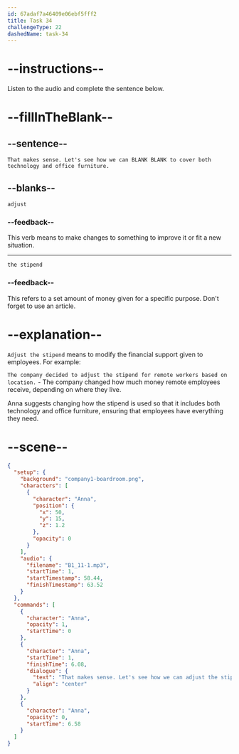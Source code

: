 ```yaml
---
id: 67adaf7a46409e06ebf5fff2
title: Task 34
challengeType: 22
dashedName: task-34
---
```


<!-- (Audio) Anna: That makes sense. Let's see how we can adjust the stipend to cover both technology and office furniture. -->

# --instructions--

Listen to the audio and complete the sentence below.

# --fillInTheBlank--

## --sentence--

`That makes sense. Let's see how we can BLANK BLANK to cover both technology and office furniture.`

## --blanks--

`adjust`

### --feedback--

This verb means to make changes to something to improve it or fit a new situation.

---

`the stipend`

### --feedback--

This refers to a set amount of money given for a specific purpose. Don't forget to use an article.

# --explanation--

`Adjust the stipend` means to modify the financial support given to employees. For example:

`The company decided to adjust the stipend for remote workers based on location.` - The company changed how much money remote employees receive, depending on where they live.

Anna suggests changing how the stipend is used so that it includes both technology and office furniture, ensuring that employees have everything they need.

# --scene--

```json
{
  "setup": {
    "background": "company1-boardroom.png",
    "characters": [
      {
        "character": "Anna",
        "position": {
          "x": 50,
          "y": 15,
          "z": 1.2
        },
        "opacity": 0
      }
    ],
    "audio": {
      "filename": "B1_11-1.mp3",
      "startTime": 1,
      "startTimestamp": 58.44,
      "finishTimestamp": 63.52
    }
  },
  "commands": [
    {
      "character": "Anna",
      "opacity": 1,
      "startTime": 0
    },
    {
      "character": "Anna",
      "startTime": 1,
      "finishTime": 6.08,
      "dialogue": {
        "text": "That makes sense. Let's see how we can adjust the stipend to cover both technology and office furniture.",
        "align": "center"
      }
    },
    {
      "character": "Anna",
      "opacity": 0,
      "startTime": 6.58
    }
  ]
}
```
